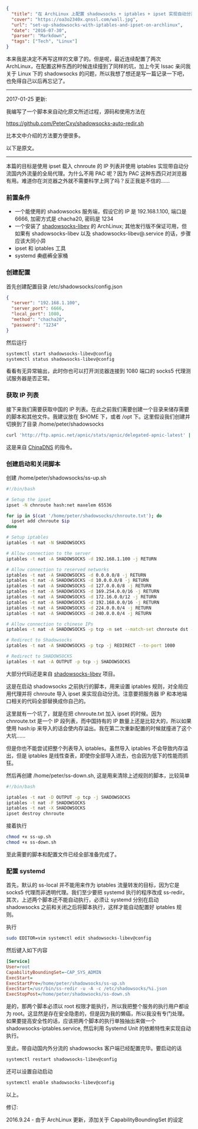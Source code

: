 ```json
{
  "title": "在 ArchLinux 上配置 shadowsocks + iptables + ipset 实现自动分流",
  "cover": "https://oa3o2340x.qnssl.com/wall.jpg",
  "url": "set-up-shadowsocks-with-iptables-and-ipset-on-archlinux",
  "date": "2016-07-30",
  "parser": "Markdown",
  "tags": ["Tech", "Linux"]
}
```

本来我是决定不再写这样的文章了的。但是呢，最近连续配置了两次 ArchLinux，在配置这种东西的时候连续撞到了同样的坑，加上今天 Issac 亲问我关于 Linux 下的 shadowsocks 的问题，所以我想了想还是写一篇记录一下吧，也免得自己以后再忘记了。

---

2017-01-25 更新:

我编写了一个脚本来自动化原文所述过程，源码和使用方法在

<https://github.com/PeterCxy/shadowsocks-auto-redir.sh>

比本文中介绍的方法要方便很多。

以下是原文。

---

本篇的目标是使用 ipset 载入 chnroute 的 IP 列表并使用 iptables 实现带自动分流国内外流量的全局代理。为什么不用 PAC 呢？因为 PAC 这种东西只对浏览器有用。难道你在浏览器之外就不需要科学上网了吗？反正我是不信的……

### 前置条件

* 一个能使用的 shadowsocks 服务端，假设它的 IP 是 192.168.1.100, 端口是 6666, 加密方式是 chacha20, 密码是 1234
* 一个安装了 [shadowsocks-libev](https://www.archlinux.org/packages/community/x86_64/shadowsocks-libev/) 的 ArchLinux; 其他发行版不保证可用，但如果有 shadowsocks-libev 以及 shadowsocks-libev@.service 的话，步骤应该大同小异
* ipset 和 iptables 工具
* systemd ~~卖底裤~~全家桶

### 创建配置

首先创建配置目录 /etc/shadowsocks/config.json

```json
{
  "server": "192.168.1.100",
  "server_port": 6666,
  "local_port": 1080,
  "method": "chacha20",
  "password": "1234"
}
```

然后运行

```bash
systemctl start shadowsocks-libev@config
systemctl status shadowsocks-libev@config
```

看看有无异常输出，此时你也可以打开浏览器连接到 1080 端口的 socks5 代理测试服务器是否正常。

### 获取 IP 列表

接下来我们需要获取中国的 IP 列表。在此之前我们需要创建一个目录来储存需要的脚本和其他文件。我建议放在 $HOME 下，或者 /opt 下。这里假设我们创建并切换到了目录 /home/peter/shadowsocks

```bash
curl 'http://ftp.apnic.net/apnic/stats/apnic/delegated-apnic-latest' | grep ipv4 | grep CN | awk -F\| '{ printf("%s/%d\n", $4, 32-log($5)/log(2)) }' > chnroute.txt
```

这是来自 [ChinaDNS](https://github.com/shadowsocks/ChinaDNS) 的指令。

### 创建启动和关闭脚本

创建 /home/peter/shadowsocks/ss-up.sh

```bash
#!/bin/bash

# Setup the ipset
ipset -N chnroute hash:net maxelem 65536

for ip in $(cat '/home/peter/shadowsocks/chnroute.txt'); do
  ipset add chnroute $ip
done

# Setup iptables
iptables -t nat -N SHADOWSOCKS

# Allow connection to the server
iptables -t nat -A SHADOWSOCKS -d 192.168.1.100 -j RETURN

# Allow connection to reserved networks
iptables -t nat -A SHADOWSOCKS -d 0.0.0.0/8 -j RETURN
iptables -t nat -A SHADOWSOCKS -d 10.0.0.0/8 -j RETURN
iptables -t nat -A SHADOWSOCKS -d 127.0.0.0/8 -j RETURN
iptables -t nat -A SHADOWSOCKS -d 169.254.0.0/16 -j RETURN
iptables -t nat -A SHADOWSOCKS -d 172.16.0.0/12 -j RETURN
iptables -t nat -A SHADOWSOCKS -d 192.168.0.0/16 -j RETURN
iptables -t nat -A SHADOWSOCKS -d 224.0.0.0/4 -j RETURN
iptables -t nat -A SHADOWSOCKS -d 240.0.0.0/4 -j RETURN

# Allow connection to chinese IPs
iptables -t nat -A SHADOWSOCKS -p tcp -m set --match-set chnroute dst -j RETURN

# Redirect to Shadowsocks
iptables -t nat -A SHADOWSOCKS -p tcp -j REDIRECT --to-port 1080

# Redirect to SHADOWSOCKS
iptables -t nat -A OUTPUT -p tcp -j SHADOWSOCKS
```

大部分代码还是来自 [shadowsocks-libev](https://github.com/shadowsocks/shadowsocks-libev) 项目。

这是在启动 shadowsocks 之前执行的脚本，用来设置 iptables 规则，对全局应用代理并将 chnroute 导入 ipset 来实现自动分流。注意要把服务器 IP 和本地端口相关的代码全部替换成你自己的。

这里就有一个坑了，就是在把 chnroute.txt 加入 ipset 的时候。因为 chnroute.txt 是一个 IP 段列表，而中国持有的 IP 数量上还是比较大的，所以如果使用 hash:ip 来导入的话会使内存溢出。我在第二次重新配置的时候就撞进了这个大坑……

但是你也不能尝试把整个列表导入 iptables。虽然导入 iptables 不会导致内存溢出，但是 iptables 是线性查表，即使你全部导入进去，也会因为低下的性能而抓狂。

然后再创建 /home/peter/ss-down.sh, 这是用来清除上述规则的脚本，比较简单

```bash
#!/bin/bash

iptables -t nat -D OUTPUT -p tcp -j SHADOWSOCKS
iptables -t nat -F SHADOWSOCKS
iptables -t nat -X SHADOWSOCKS
ipset destroy chnroute
```

接着执行

```bash
chmod +x ss-up.sh
chmod +x ss-down.sh
```

至此需要的脚本和配置文件已经全部准备完成了。

### 配置 systemd

首先，默认的 ss-local 并不能用来作为 iptables 流量转发的目标，因为它是 socks5 代理而非透明代理。我们至少要把 systemd 执行的程序改成 ss-redir。其次，上述两个脚本还不能自动执行，必须让 systemd 分别在启动 shadowsocks 之前和关闭之后将脚本执行，这样才能自动配置好 iptables 规则。

执行

```bash
sudo EDITOR=vim systemctl edit shadowsocks-libev@config
```

然后键入如下内容

```ini
[Service]
User=root
CapabilityBoundingSet=~CAP_SYS_ADMIN
ExecStart=
ExecStartPre=/home/peter/shadowsocks/ss-up.sh
ExecStart=/usr/bin/ss-redir -u -A -c /etc/shadowsocks/%i.json
ExecStopPost=/home/peter/shadowsocks/ss-down.sh
```

是的，那两个脚本必须以 root 权限才能执行，所以我把整个服务的执行用户都设为 root。这显然是存在安全隐患的，但是因为我的懒癌，所以我没有专门处理。如果要提高安全性的话，应该把两个脚本的执行单独抽出来做一个 shadowsocks-iptables.service, 然后利用 Systemd Unit 的依赖特性来实现自动执行。

至此，带自动国内外分流的 shadowsocks 客户端已经配置完毕。要启动的话

```bash
systemctl restart shadowsocks-libev@config
```

还可以设置自动启动

```bash
systemctl enable shadowsocks-libev@config
```

以上。

修订:

2016.9.24 - 由于 ArchLinux 更新，添加关于 CapabilityBoundingSet 的设定
